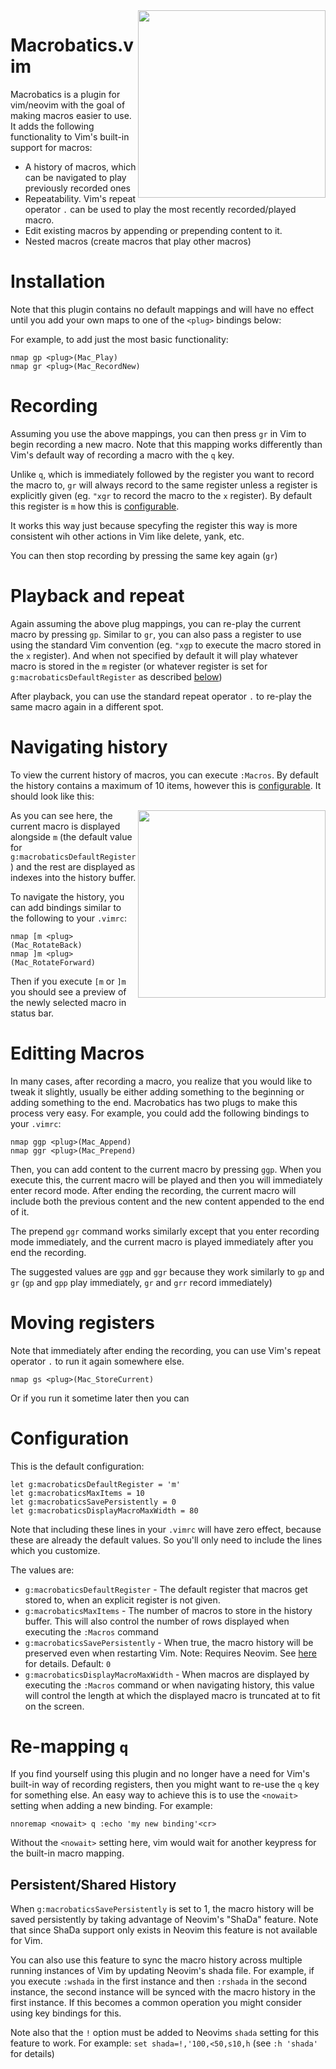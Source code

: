 
<img align="right" width="300" height="300" src="https://i.imgur.com/4BdGxV8.png">

# Macrobatics.vim

Macrobatics is a plugin for vim/neovim with the goal of making macros easier to use.  It adds the following functionality to Vim's built-in support for macros:

* A history of macros, which can be navigated to play previously recorded ones
* Repeatability.  Vim's repeat operator `.` can be used to play the most recently recorded/played macro.
* Edit existing macros by appending or prepending content to it.
* Nested macros (create macros that play other macros)

# Installation

Note that this plugin contains no default mappings and will have no effect until you add your own maps to one of the `<plug>` bindings below:

For example, to add just the most basic functionality:

```viml
nmap gp <plug>(Mac_Play)
nmap gr <plug>(Mac_RecordNew)
```

# Recording

Assuming you use the above mappings, you can then press `gr` in Vim to begin recording a new macro.  Note that this mapping works differently than Vim's default way of recording a macro with the `q` key.

Unlike `q`, which is immediately followed by the register you want to record the macro to, `gr` will always record to the same register unless a register is explicitly given (eg. `"xgr` to record the macro to the `x` register).  By default this register is `m` how this is [configurable](#configuration).

It works this way just because specyfing the register this way is more consistent wih other actions in Vim like delete, yank, etc.

You can then stop recording by pressing the same key again (`gr`)

# Playback and repeat

Again assuming the above plug mappings, you can re-play the current macro by pressing `gp`.  Similar to `gr`, you can also pass a register to use using the standard Vim convention (eg. `"xgp` to execute the macro stored in the `x` register).   And when not specified by default it will play whatever macro is stored in the `m` register (or whatever register is set for `g:macrobaticsDefaultRegister` as described [below](#configuration))

After playback, you can use the standard repeat operator `.` to re-play the same macro again in a different spot.

# Navigating history

To view the current history of macros, you can execute `:Macros`.  By default the history contains a maximum of 10 items, however this is [configurable](#configuration).  It should look like this:

<img align="right" width="300" height="300" src="https://i.imgur.com/4zd8xV8.png">

As you can see here, the current macro is displayed alongside `m` (the default value for `g:macrobaticsDefaultRegister`) and the rest are displayed as indexes into the history buffer.

To navigate the history, you can add bindings similar to the following to your `.vimrc`:

```viml
nmap [m <plug>(Mac_RotateBack)
nmap ]m <plug>(Mac_RotateForward)
```

Then if you execute `[m` or `]m` you should see a preview of the newly selected macro in status bar.

# Editting Macros

In many cases, after recording a macro, you realize that you would like to tweak it slightly, usually be either adding something to the beginning or adding something to the end.  Macrobatics has two plugs to make this process very easy.  For example, you could add the following bindings to your `.vimrc`:

```viml
nmap ggp <plug>(Mac_Append)
nmap ggr <plug>(Mac_Prepend)
```

Then, you can add content to the current macro by pressing `ggp`.  When you execute this, the current macro will be played and then you will immediately enter record mode.  After ending the recording, the current macro will include both the previous content and the new content appended to the end of it.

The prepend `ggr` command works similarly except that you enter recording mode immediately, and the current macro is played immediately after you end the recording.

The suggested values are `ggp` and `ggr` because they work similarly to `gp` and `gr` (`gp` and `gpp` play immediately, `gr` and `grr` record immediately)

# Moving registers

Note that immediately after ending the recording, you can use Vim's repeat operator `.` to run it again somewhere else.

```viml
nmap gs <plug>(Mac_StoreCurrent)
```

Or if you run it sometime later then you can 

# Configuration

This is the default configuration:

```viml
let g:macrobaticsDefaultRegister = 'm'
let g:macrobaticsMaxItems = 10
let g:macrobaticsSavePersistently = 0
let g:macrobaticsDisplayMacroMaxWidth = 80
```

Note that including these lines in your `.vimrc` will have zero effect, because these are already the default values.  So you'll only need to include the lines which you customize.

The values are:
* `g:macrobaticsDefaultRegister` - The default register that macros get stored to, when an explicit register is not given.
* `g:macrobaticsMaxItems` - The number of macros to store in the history buffer.  This will also control the number of rows displayed when executing the `:Macros` command
* `g:macrobaticsSavePersistently` - When true, the macro history will be preserved even when restarting Vim.  Note: Requires Neovim.  See <a href="#shada-support">here</a> for details. Default: `0`
* `g:macrobaticsDisplayMacroMaxWidth` - When macros are displayed by executing the `:Macros` command or when navigating history, this value will control the length at which the displayed macro is truncated at to fit on the screen.

# Re-mapping `q`

If you find yourself using this plugin and no longer have a need for Vim's built-in way of recording registers, then you might want to re-use the `q` key for something else.  An easy way to achieve this is to use the `<nowait>` setting when adding a new binding. For example:

```viml
nnoremap <nowait> q :echo 'my new binding'<cr>
```

Without the `<nowait>` setting here, vim would wait for another keypress for the built-in macro mapping.

## <a id="shada-support"></a>Persistent/Shared History

When `g:macrobaticsSavePersistently` is set to 1, the macro history will be saved persistently by taking advantage of Neovim's "ShaDa" feature.  Note that since ShaDa support only exists in Neovim this feature is not available for Vim.

You can also use this feature to sync the macro history across multiple running instances of Vim by updating Neovim's shada file.  For example, if you execute `:wshada` in the first instance and then `:rshada` in the second instance, the second instance will be synced with the macro history in the first instance.  If this becomes a common operation you might consider using key bindings for this.

Note also that the `!` option must be added to Neovims `shada` setting for this feature to work.  For example:  `set shada=!,'100,<50,s10,h` (see `:h 'shada'` for details)
